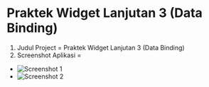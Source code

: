 # Praktek Widget Lanjutan 3 (Data Binding)

1. Judul Project = Praktek Widget Lanjutan 3 (Data Binding)
2. Screenshot Aplikasi =
* ![Screenshot 1](https://cloud.githubusercontent.com/assets/22114252/19041097/f2721892-89b0-11e6-8342-fa9ec2d168cb.png)
* ![Screenshot 2](https://cloud.githubusercontent.com/assets/22114252/19041114/fcaa6c7e-89b0-11e6-9196-48fa3830cb77.png)

